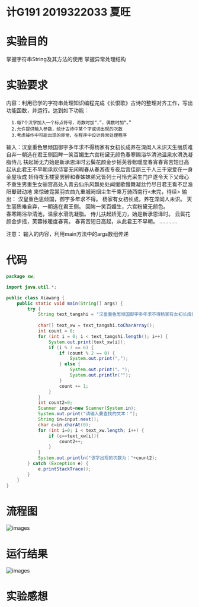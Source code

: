 # 计G191 2019322033 夏旺
# 实验目的
  掌握字符串String及其方法的使用
  掌握异常处理结构
# 实验要求
  内容：利用已学的字符串处理知识编程完成《长恨歌》古诗的整理对齐工作，写出功能函数，并运行。达到如下功能：

      1.每7个汉字加入一个标点符号，奇数时加“，”，偶数时加“。”
      2.允许提供输入参数，统计古诗中某个字或词出现的次数
      3.考虑操作中可能出现的异常，在程序中设计异常处理程序

  输入：汉皇重色思倾国御宇多年求不得杨家有女初长成养在深闺人未识天生丽质难自弃一朝选在君王侧回眸一笑百媚生六宫粉黛无颜色春寒赐浴华清池温泉水滑洗凝脂侍儿        扶起娇无力始是新承恩泽时云鬓花颜金步摇芙蓉帐暖度春宵春宵苦短日高起从此君王不早朝承欢侍宴无闲暇春从春游夜专夜后宫佳丽三千人三千宠爱在一身金屋妆成        娇侍夜玉楼宴罢醉和春姊妹弟兄皆列士可怜光采生门户遂令天下父母心不重生男重生女骊宫高处入青云仙乐风飘处处闻缓歌慢舞凝丝竹尽日君王看不足渔阳鼙鼓动地        来惊破霓裳羽衣曲九重城阙烟尘生千乘万骑西南行<未完，待续>
  输出：
        汉皇重色思倾国，御宇多年求不得。
        杨家有女初长成，养在深闺人未识。
        天生丽质难自弃，一朝选在君王侧。
        回眸一笑百媚生，六宫粉黛无颜色。  
        春寒赐浴华清池，温泉水滑洗凝脂。
        侍儿扶起娇无力，始是新承恩泽时。
        云鬓花颜金步摇，芙蓉帐暖度春宵。
        春宵苦短日高起，从此君王不早朝。
        …………

  注意： 输入的内容，利用main方法中的args数组传递
# 代码
```java
package xw;

import java.util.*;

public class Xiawang {
    public static void main(String[] args) {
        try {
            String text_tangshi = "汉皇重色思倾国御宇多年求不得杨家有女初长成养在深闺人未识天生丽质难自弃一朝选在君王侧回眸一笑百媚生六宫粉黛无颜色春寒赐浴华清池温泉水滑洗凝脂侍儿扶起娇无力始是新承恩泽时云鬓花颜金步摇芙蓉帐暖度春宵春宵苦短日高起从此君王不早朝承欢侍宴无闲暇春从春游夜专夜后宫佳丽三千人三千宠爱在一身金屋妆成娇侍夜玉楼宴罢醉和春姊妹弟兄皆列士可怜光采生门户遂令天下父母心不重生男重生女骊宫高处入青云仙乐风飘处处闻缓歌慢舞凝丝竹尽日君王看不足渔阳鼙鼓动地来惊破霓裳羽衣曲九重城阙烟尘生千乘万骑西南行";
       
            char[] text_xw = text_tangshi.toCharArray();
            int count = 0;
            for (int i = 0; i < text_tangshi.length(); i++) {
                System.out.print(text_xw[i]);
                if (i % 7 == 6) {
                    if (count % 2 == 0) {
                        System.out.print(",");
                    } else {
                        System.out.print("。");
                        System.out.println("");
                    }
                    count += 1;
                }
            }
            int count2=0;
            Scanner input=new Scanner(System.in);
            System.out.print("请输入要查找的文本：");
            String in=input.next();
            char c=in.charAt(0);
            for (int i=0; i < text_xw.length; i++) {
            	if (c==text_xw[i]){
            		count2++;
            	}
            }
            System.out.println("该字出现的次数为："+count2);
        } catch (Exception e) {
            e.printStackTrace();
        }
    }
}

```
# 流程图
![images]()

# 运行结果
![images]()

# 实验感想
